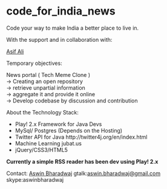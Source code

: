 code_for_india_news
===================

Code your way to make India a better place to live in.

With the support and in collaboration with:

<a href="http://www.facebook.com/azifali">Asif Ali</a>

Temporary objectives:

News portal ( Tech Meme Clone )<br/>
-> Creating an open repository<br/>
-> retrieve unpartial information<br/>
-> aggregate it and provide it online<br/>
-> Develop codebase by discussion and contribution<br/>

About the Technology Stack:

<ul>
<li> Play! 2.x Framework for Java Devs </li>
<li> MySql/ Postgres (Depends on the Hosting) </li>
<li> Twitter API for Java  http://twitter4j.org/en/index.html </li>
<li> Machine Learning jubat.us </li>
<li> jQuery/CSS3/HTML5 </li>
</ul>

<strong>Currently a simple RSS reader has been dev using Play! 2.x</strong>

Contact:
<a href="http://www.facebook.com/aswinbharadwaj">Aswin Bharadwaj</a>
gtalk:aswin.bharadwaj@gmail.com
skype:aswinbharadwaj
